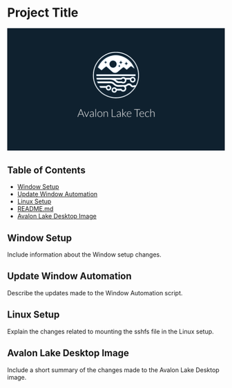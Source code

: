 # Project Title



![Avalon Lake Desktop](https://github.com/avalon-lake-tech/mrbeast-scripts/blob/main/avalonlake-desktop.png?raw=true)

## Table of Contents

- [Window Setup](#window-setup)
- [Update Window Automation](#update-window-automation)
- [Linux Setup](#linux-setup)
- [README.md](#readme)
- [Avalon Lake Desktop Image](#avalon-lake-desktop-image)

## Window Setup

Include information about the Window setup changes.

## Update Window Automation

Describe the updates made to the Window Automation script.

## Linux Setup

Explain the changes related to mounting the sshfs file in the Linux setup.


## Avalon Lake Desktop Image

Include a short summary of the changes made to the Avalon Lake Desktop image.
